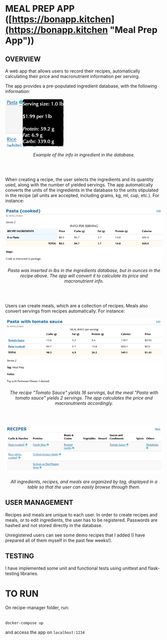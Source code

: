# MEAL PREP APP ([https://bonapp.kitchen](https://bonapp.kitchen "Meal Prep App"))

## OVERVIEW

A web app that allows users to record their recipes, automatically calculating their price and macronutrient information per serving.

The app provides a pre-populated ingredient database, with the following information:

![image-20200225120036061](./images/image1.png)

<center><em>Example of the info in ingredient in the database.</em></center>

</br></br>

When creating a recipe, the user selects the ingredients and its quantity used, along with the number of yielded servings. The app automatically converts the units of the ingredients in the database to the units stipulated in the recipe (all units are accepted, including grams, kg, ml, cup, etc.). For instance:

![image-20200225120229379](./images/image2.png)

<center><em>Pasta was inserted in lbs in the ingredients database, but in ounces in the recipe above. The app will convert it to calculate its price and macronutrient info. </em></center>

</br></br>

Users can create meals, which are a collection of recipes. Meals also convert servings from recipes automatically. For instance:

![image-20200225121032060](./images/image3.png)

<center><em>The recipe "Tomato Sauce" yields 16 servings, but the meal "Pasta with tomato sauce" yields 2 servings. The app calculates the price and macronutrients accordingly.</em></center>

</br></br>

![image-20200225121804689](./images/image4.png)

<center><em>All ingredients, recipes, and meals are organized by tag, displayed in a table so that the user can easily browse through them.</em></center>



## USER MANAGEMENT

Recipes and meals are unique to each user. In order to create recipes and meals, or to edit ingredients, the user has to be registered. Passwords are hashed and not stored directly in the database. 

Unregistered users can see some demo recipes that I added (I have prepared all of them myself in the past few weeks!).



## TESTING

I have implemented some unit and functional tests using unittest and flask-testing libraries.

# TO RUN

On recipe-manager folder, run:

<code>
docker-compose up
</code>

and access the app on <code>localhost:1234</code>
